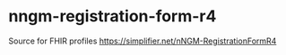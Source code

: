 # nngm-registration-form-r4
Source for FHIR profiles https://simplifier.net/nNGM-RegistrationFormR4
